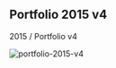 
Portfolio 2015 v4
---------------------
2015 / Portfolio v4

![portfolio-2015-v4](https://mir-s3-cdn-cf.behance.net/project_modules/1400/a916da55752371.5991fd8e882e8.png) 
